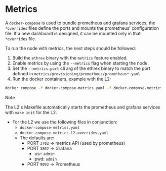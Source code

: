# Metrics

A `docker-compose` is used to bundle prometheus and grafana services, the `*overrides` files define the ports and mounts the prometheus' configuration file.
If a new dashboard is designed, it can be mounted only in that `*overrides` file.

To run the node with metrics, the next steps should be followed:
1. Build the `ethrex` binary with the `metrics` feature enabled.
2. Enable metrics by using the `--metrics` flag when starting the node.
3. Set the `--metrics.port` cli arg of the ethrex binary to match the port defined in `metrics/provisioning/prometheus/prometheus*.yaml`
4. Run the docker containers, example with the L2:

```sh
docker compose -f docker-compose-metrics.yaml -f docker-compose-metrics-l2.override.yaml up
```

>[!NOTE]
> The L2's Makefile automatically starts the prometheus and grafana services with `make init` for the L2.


- For the L2 we use the following files in conjunction:
  - `docker-compose-metrics.yaml`
  - `docker-compose-metrics-l2.overrides.yaml`
  - The defaults are:
    - PORT `3702` &rarr; metrics API (used by prometheus)
    - PORT `3802` &rarr; Grafana
      - usr: `admin`
      - pwd: `admin` 
    - PORT `9092` &rarr; Prometheus

